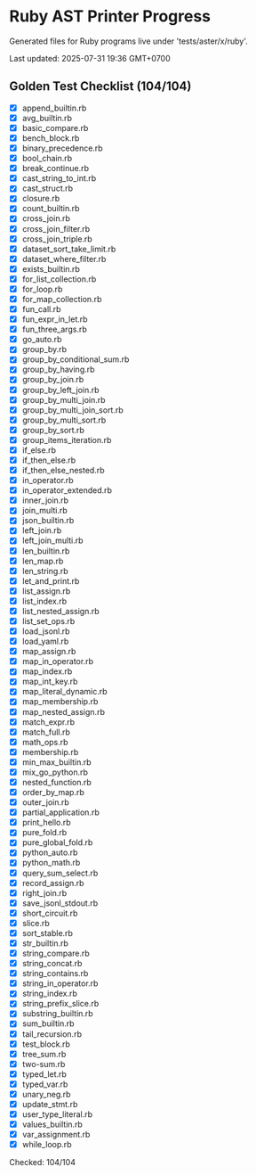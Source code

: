 # Ruby AST Printer Progress

Generated files for Ruby programs live under 'tests/aster/x/ruby'.

Last updated: 2025-07-31 19:36 GMT+0700

## Golden Test Checklist (104/104)
- [x] append_builtin.rb
- [x] avg_builtin.rb
- [x] basic_compare.rb
- [x] bench_block.rb
- [x] binary_precedence.rb
- [x] bool_chain.rb
- [x] break_continue.rb
- [x] cast_string_to_int.rb
- [x] cast_struct.rb
- [x] closure.rb
- [x] count_builtin.rb
- [x] cross_join.rb
- [x] cross_join_filter.rb
- [x] cross_join_triple.rb
- [x] dataset_sort_take_limit.rb
- [x] dataset_where_filter.rb
- [x] exists_builtin.rb
- [x] for_list_collection.rb
- [x] for_loop.rb
- [x] for_map_collection.rb
- [x] fun_call.rb
- [x] fun_expr_in_let.rb
- [x] fun_three_args.rb
- [x] go_auto.rb
- [x] group_by.rb
- [x] group_by_conditional_sum.rb
- [x] group_by_having.rb
- [x] group_by_join.rb
- [x] group_by_left_join.rb
- [x] group_by_multi_join.rb
- [x] group_by_multi_join_sort.rb
- [x] group_by_multi_sort.rb
- [x] group_by_sort.rb
- [x] group_items_iteration.rb
- [x] if_else.rb
- [x] if_then_else.rb
- [x] if_then_else_nested.rb
- [x] in_operator.rb
- [x] in_operator_extended.rb
- [x] inner_join.rb
- [x] join_multi.rb
- [x] json_builtin.rb
- [x] left_join.rb
- [x] left_join_multi.rb
- [x] len_builtin.rb
- [x] len_map.rb
- [x] len_string.rb
- [x] let_and_print.rb
- [x] list_assign.rb
- [x] list_index.rb
- [x] list_nested_assign.rb
- [x] list_set_ops.rb
- [x] load_jsonl.rb
- [x] load_yaml.rb
- [x] map_assign.rb
- [x] map_in_operator.rb
- [x] map_index.rb
- [x] map_int_key.rb
- [x] map_literal_dynamic.rb
- [x] map_membership.rb
- [x] map_nested_assign.rb
- [x] match_expr.rb
- [x] match_full.rb
- [x] math_ops.rb
- [x] membership.rb
- [x] min_max_builtin.rb
- [x] mix_go_python.rb
- [x] nested_function.rb
- [x] order_by_map.rb
- [x] outer_join.rb
- [x] partial_application.rb
- [x] print_hello.rb
- [x] pure_fold.rb
- [x] pure_global_fold.rb
- [x] python_auto.rb
- [x] python_math.rb
- [x] query_sum_select.rb
- [x] record_assign.rb
- [x] right_join.rb
- [x] save_jsonl_stdout.rb
- [x] short_circuit.rb
- [x] slice.rb
- [x] sort_stable.rb
- [x] str_builtin.rb
- [x] string_compare.rb
- [x] string_concat.rb
- [x] string_contains.rb
- [x] string_in_operator.rb
- [x] string_index.rb
- [x] string_prefix_slice.rb
- [x] substring_builtin.rb
- [x] sum_builtin.rb
- [x] tail_recursion.rb
- [x] test_block.rb
- [x] tree_sum.rb
- [x] two-sum.rb
- [x] typed_let.rb
- [x] typed_var.rb
- [x] unary_neg.rb
- [x] update_stmt.rb
- [x] user_type_literal.rb
- [x] values_builtin.rb
- [x] var_assignment.rb
- [x] while_loop.rb

Checked: 104/104

